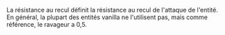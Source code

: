 La résistance au recul définit la résistance au recul de l'attaque de l'entité.
En général, la plupart des entités vanilla ne l'utilisent pas, mais comme référence, le ravageur a 0,5.
